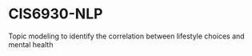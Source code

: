 # CIS6930-NLP
Topic modeling to identify the correlation between lifestyle choices and mental health
